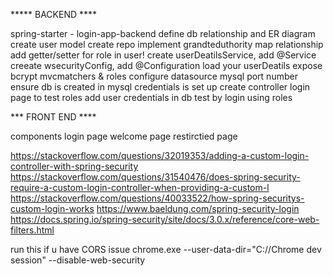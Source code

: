 ***** BACKEND ****

spring-starter - login-app-backend
define db relationship and ER diagram
create user model 
create repo implement grandteduthority
map relationship
	add getter/setter for role in user!
create userDeatilsService, add @Service
creeate wsecurityConfig, add @Configuration
	load your userDeatils
	expose bcrypt
	mvcmatchers & roles
configure datasource
	mysql
	port number
ensure db is created in mysql
credentials is set up
create controller
	login page to test roles
add user credentials in db
	test by login using roles
	
*** FRONT END ****

components
	login page
	welcome page
	restirctied page
	
https://stackoverflow.com/questions/32019353/adding-a-custom-login-controller-with-spring-security
https://stackoverflow.com/questions/31540476/does-spring-security-require-a-custom-login-controller-when-providing-a-custom-l
https://stackoverflow.com/questions/40033522/how-spring-securitys-custom-login-works
https://www.baeldung.com/spring-security-login
https://docs.spring.io/spring-security/site/docs/3.0.x/reference/core-web-filters.html


run this if u have CORS issue
chrome.exe --user-data-dir="C://Chrome dev session" --disable-web-security